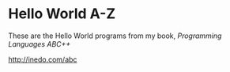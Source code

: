 # Hello World A-Z

These are the Hello World programs from my book, *Programming Languages ABC++*

http://inedo.com/abc

